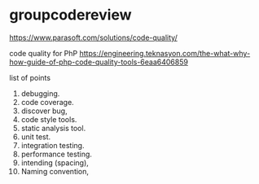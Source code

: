 # groupcodereview




https://www.parasoft.com/solutions/code-quality/

code quality for PhP
https://engineering.teknasyon.com/the-what-why-how-guide-of-php-code-quality-tools-6eaa6406859

list of points
1. debugging.
2. code coverage.
3. discover bug,
4. code style tools.
5. static analysis tool.
6. unit test.
7. integration testing.
8. performance testing.
9. intending (spacing),
10. Naming convention,
